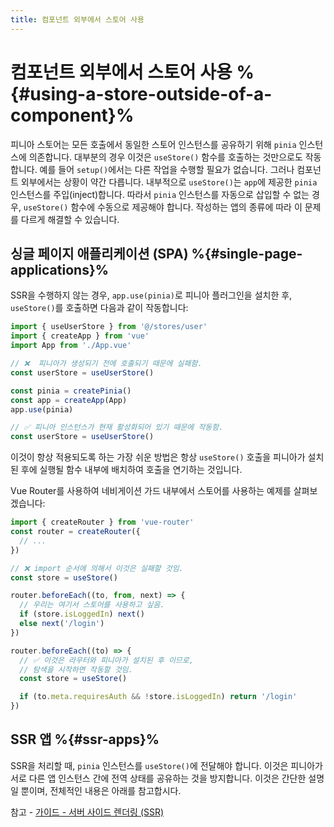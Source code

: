 ```yaml
---
title: 컴포넌트 외부에서 스토어 사용
---
```


# 컴포넌트 외부에서 스토어 사용 %{#using-a-store-outside-of-a-component}%

피니아 스토어는 모든 호출에서 동일한 스토어 인스턴스를 공유하기 위해 `pinia` 인스턴스에 의존합니다.
대부분의 경우 이것은 `useStore()` 함수를 호출하는 것만으로도 작동합니다.
예를 들어 `setup()`에서는 다른 작업을 수행할 필요가 없습니다.
그러나 컴포넌트 외부에서는 상황이 약간 다릅니다.
내부적으로 `useStore()`는 `app`에 제공한 `pinia` 인스턴스를 주입(inject)합니다.
따라서 `pinia` 인스턴스를 자동으로 삽입할 수 없는 경우, `useStore()` 함수에 수동으로 제공해야 합니다.
작성하는 앱의 종류에 따라 이 문제를 다르게 해결할 수 있습니다.

## 싱글 페이지 애플리케이션 (SPA) %{#single-page-applications}%

SSR을 수행하지 않는 경우,
`app.use(pinia)`로 피니아 플러그인을 설치한 후,
`useStore()`를 호출하면 다음과 같이 작동합니다:

```js
import { useUserStore } from '@/stores/user'
import { createApp } from 'vue'
import App from './App.vue'

// ❌  피니아가 생성되기 전에 호출되기 때문에 실패함.
const userStore = useUserStore()

const pinia = createPinia()
const app = createApp(App)
app.use(pinia)

// ✅ 피니아 인스턴스가 현재 활성화되어 있기 때문에 작동함.
const userStore = useUserStore()
```

이것이 항상 적용되도록 하는 가장 쉬운 방법은 항상 `useStore()` 호출을 피니아가 설치된 후에 실행될 함수 내부에 배치하여 호출을 연기하는 것입니다.

Vue Router를 사용하여 네비게이션 가드 내부에서 스토어를 사용하는 예제를 살펴보겠습니다:

```js
import { createRouter } from 'vue-router'
const router = createRouter({
  // ...
})

// ❌ import 순서에 의해서 이것은 실패할 것임.
const store = useStore()

router.beforeEach((to, from, next) => {
  // 우리는 여기서 스토어를 사용하고 싶음.
  if (store.isLoggedIn) next()
  else next('/login')
})

router.beforeEach((to) => {
  // ✅ 이것은 라우터와 피니아가 설치된 후 이므로,
  // 탐색을 시작하면 작동할 것임.
  const store = useStore()

  if (to.meta.requiresAuth && !store.isLoggedIn) return '/login'
})
```

## SSR 앱 %{#ssr-apps}%

SSR을 처리할 때, `pinia` 인스턴스를 `useStore()`에 전달해야 합니다.
이것은 피니아가 서로 다른 앱 인스턴스 간에 전역 상태를 공유하는 것을 방지합니다.
이것은 간단한 설명일 뿐이며, 전체적인 내용은 아래를 참고합시다.

참고 - [가이드 - 서버 사이드 렌더링 (SSR)](/guide/ssr/index.md)